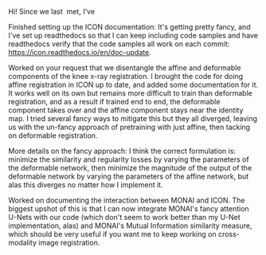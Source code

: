 Hi! Since we last  met, I've

Finished setting up the ICON documentation: It's getting pretty fancy, and I've set up readthedocs so that I can keep including code samples and have readthedocs verify that the code samples all work on each commit: https://icon.readthedocs.io/en/doc-update.

Worked on your request that we disentangle the affine and deformable components of the knee x-ray registration. I brought the code for doing affine registration in ICON up to date, and added some documentation for it. It works well on its own but remains more difficult to train than deformable registration, and as a result if trained end to end, the deformable component takes over and the affine component stays near the identity map. I tried several fancy ways to mitigate this but they all diverged, leaving us with the un-fancy approach of pretraining with just affine, then tacking on deformable registration.

More details on the fancy approach: I think the correct formulation is: minimize the similarity and regularity losses by varying the parameters of the deformable network, then minimize the magnitude of the output of the deformable network by varying the parameters of the affine network, but alas this diverges no matter how I implement it.

Worked on documenting the interaction between MONAI and ICON. The biggest upshot of this is that I can now integrate MONAI's fancy attention U-Nets with our code (which don't seem to work better than my U-Net implementation, alas) and MONAI's Mutual Information similarity measure, which should be very useful if you want me to keep working on cross-modality image registration.
